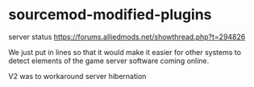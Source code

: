 # sourcemod-modified-plugins

server status
https://forums.alliedmods.net/showthread.php?t=294826

We just put in lines so that it would make it easier for other systems to detect elements of the game server software coming online. 

V2 was to workaround server hibernation